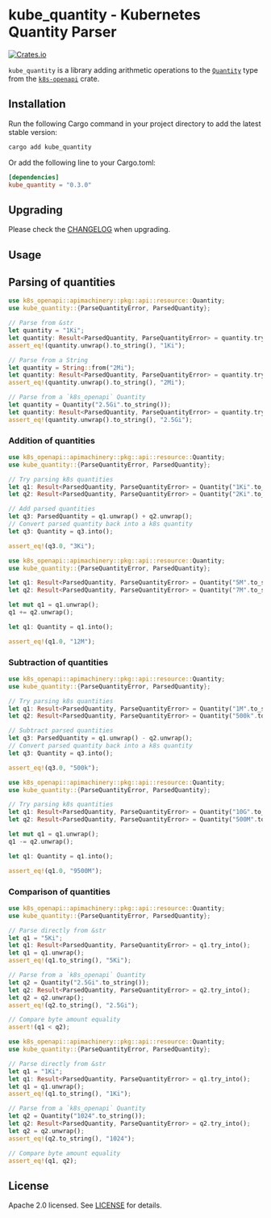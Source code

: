 # kube_quantity - Kubernetes Quantity Parser

[![Crates.io](https://img.shields.io/crates/v/kube_quantity)](https://crates.io/crates/kube_quantity)

`kube_quantity` is a library adding arithmetic operations to the [`Quantity`](https://arnavion.github.io/k8s-openapi/v0.17.x/k8s_openapi/apimachinery/pkg/api/resource/struct.Quantity.html#) type from the [`k8s-openapi`](https://crates.io/crates/k8s-openapi) crate.

## Installation

Run the following Cargo command in your project directory to add the latest stable version:

```bash
cargo add kube_quantity
```

Or add the following line to your Cargo.toml:

```toml
[dependencies]
kube_quantity = "0.3.0"
```

## Upgrading

Please check the [CHANGELOG](https://github.com/ThomasK33/kube-quantity-rs/blob/main/CHANGELOG.md) when upgrading.

## Usage

## Parsing of quantities

```rust
use k8s_openapi::apimachinery::pkg::api::resource::Quantity;
use kube_quantity::{ParseQuantityError, ParsedQuantity};

// Parse from &str
let quantity = "1Ki";
let quantity: Result<ParsedQuantity, ParseQuantityError> = quantity.try_into();
assert_eq!(quantity.unwrap().to_string(), "1Ki");

// Parse from a String
let quantity = String::from("2Mi");
let quantity: Result<ParsedQuantity, ParseQuantityError> = quantity.try_into();
assert_eq!(quantity.unwrap().to_string(), "2Mi");

// Parse from a `k8s_openapi` Quantity
let quantity = Quantity("2.5Gi".to_string());
let quantity: Result<ParsedQuantity, ParseQuantityError> = quantity.try_into();
assert_eq!(quantity.unwrap().to_string(), "2.5Gi");
```

### Addition of quantities

```rust
use k8s_openapi::apimachinery::pkg::api::resource::Quantity;
use kube_quantity::{ParseQuantityError, ParsedQuantity};

// Try parsing k8s quantities
let q1: Result<ParsedQuantity, ParseQuantityError> = Quantity("1Ki".to_string()).try_into();
let q2: Result<ParsedQuantity, ParseQuantityError> = Quantity("2Ki".to_string()).try_into();

// Add parsed quantities
let q3: ParsedQuantity = q1.unwrap() + q2.unwrap();
// Convert parsed quantity back into a k8s quantity
let q3: Quantity = q3.into();

assert_eq!(q3.0, "3Ki");
```

```rust
use k8s_openapi::apimachinery::pkg::api::resource::Quantity;
use kube_quantity::{ParseQuantityError, ParsedQuantity};

let q1: Result<ParsedQuantity, ParseQuantityError> = Quantity("5M".to_string()).try_into();
let q2: Result<ParsedQuantity, ParseQuantityError> = Quantity("7M".to_string()).try_into();

let mut q1 = q1.unwrap();
q1 += q2.unwrap();

let q1: Quantity = q1.into();

assert_eq!(q1.0, "12M");

```

### Subtraction of quantities

```rust
use k8s_openapi::apimachinery::pkg::api::resource::Quantity;
use kube_quantity::{ParseQuantityError, ParsedQuantity};

// Try parsing k8s quantities
let q1: Result<ParsedQuantity, ParseQuantityError> = Quantity("1M".to_string()).try_into();
let q2: Result<ParsedQuantity, ParseQuantityError> = Quantity("500k".to_string()).try_into();

// Subtract parsed quantities
let q3: ParsedQuantity = q1.unwrap() - q2.unwrap();
// Convert parsed quantity back into a k8s quantity
let q3: Quantity = q3.into();

assert_eq!(q3.0, "500k");
```

```rust
use k8s_openapi::apimachinery::pkg::api::resource::Quantity;
use kube_quantity::{ParseQuantityError, ParsedQuantity};

// Try parsing k8s quantities
let q1: Result<ParsedQuantity, ParseQuantityError> = Quantity("10G".to_string()).try_into();
let q2: Result<ParsedQuantity, ParseQuantityError> = Quantity("500M".to_string()).try_into();

let mut q1 = q1.unwrap();
q1 -= q2.unwrap();

let q1: Quantity = q1.into();

assert_eq!(q1.0, "9500M");
```

### Comparison of quantities

```rust
use k8s_openapi::apimachinery::pkg::api::resource::Quantity;
use kube_quantity::{ParseQuantityError, ParsedQuantity};

// Parse directly from &str
let q1 = "5Ki";
let q1: Result<ParsedQuantity, ParseQuantityError> = q1.try_into();
let q1 = q1.unwrap();
assert_eq!(q1.to_string(), "5Ki");

// Parse from a `k8s_openapi` Quantity
let q2 = Quantity("2.5Gi".to_string());
let q2: Result<ParsedQuantity, ParseQuantityError> = q2.try_into();
let q2 = q2.unwrap();
assert_eq!(q2.to_string(), "2.5Gi");

// Compare byte amount equality
assert!(q1 < q2);
```

```rust
use k8s_openapi::apimachinery::pkg::api::resource::Quantity;
use kube_quantity::{ParseQuantityError, ParsedQuantity};

// Parse directly from &str
let q1 = "1Ki";
let q1: Result<ParsedQuantity, ParseQuantityError> = q1.try_into();
let q1 = q1.unwrap();
assert_eq!(q1.to_string(), "1Ki");

// Parse from a `k8s_openapi` Quantity
let q2 = Quantity("1024".to_string());
let q2: Result<ParsedQuantity, ParseQuantityError> = q2.try_into();
let q2 = q2.unwrap();
assert_eq!(q2.to_string(), "1024");

// Compare byte amount equality
assert_eq!(q1, q2);
```

## License

Apache 2.0 licensed. See [LICENSE](https://github.com/ThomasK33/kube-quantity-rs/blob/main/LICENSE) for details.
